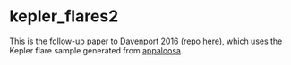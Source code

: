 # kepler_flares2

This is the follow-up paper to [Davenport 2016](https://arxiv.org/abs/1607.03494) (repo [here](https://github.com/jradavenport/kepler_flares1)), which uses the Kepler flare sample generated from [appaloosa](https://github.com/jradavenport/appaloosa).
